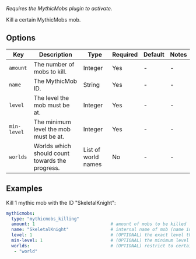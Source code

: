  
*Requires the MythicMobs plugin to activate.*

Kill a certain MythicMobs mob.

## Options

| Key         | Description                                     | Type                | Required | Default | Notes |
|-------------|-------------------------------------------------|---------------------|----------|---------|-------|
| `amount`    | The number of mobs to kill.                     | Integer             | Yes      | \-      | \-    |
| `name`      | The MythicMob ID.                               | String              | Yes      | \-      | \-    |
| `level`     | The level the mob must be at.                   | Integer             | Yes      | \-      | \-    |
| `min-level` | The minimum level the mob must be at.           | Integer             | Yes      | \-      | \-    |
| `worlds`    | Worlds which should count towards the progress. | List of world names | No       | \-      | \-    |

## Examples

Kill 1 mythic mob with the ID "SkeletalKnight":

``` yaml
mythicmobs:
  type: "mythicmobs_killing"
  amount: 1                             # amount of mobs to be killed
  name: "SkeletalKnight"                # internal name of mob (name in config - NOT display name)
  level: 1                              # (OPTIONAL) the exact level the mob must be for it to count
  min-level: 1                          # (OPTIONAL) the minimum level the mob must be for it to count
  worlds:                               # (OPTIONAL) restrict to certain worlds
   - "world"
```

